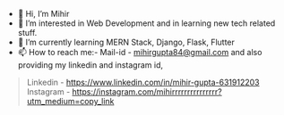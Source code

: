 - 👋 Hi, I’m Mihir
- 👀 I’m interested in Web Development and in learning new tech related stuff.
- 🌱 I’m currently learning MERN Stack, Django, Flask, Flutter
- 📫 How to reach me:- Mail-id - mihirgupta84@gmail.com and also providing my linkedin and instagram id,
> Linkedin - https://www.linkedin.com/in/mihir-gupta-631912203
> Instagram - https://instagram.com/mihirrrrrrrrrrrrrrr?utm_medium=copy_link

<!--- 
mihirrrrrrrrrr-11/mihirrrrrrrrrr-11 is a ✨ special ✨ repository because its `README.md` (this file) appears on your GitHub profile.
You can click the Preview link to take a look at your changes.
--->
